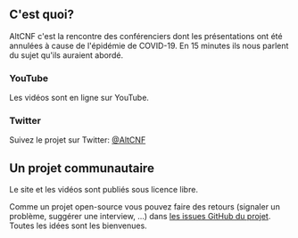 ## C'est quoi?

AltCNF c'est la rencontre des conférenciers dont les présentations ont été annulées à cause de l'épidémie de COVID-19.
En 15 minutes ils nous parlent du sujet qu'ils auraient abordé.

### YouTube

Les vidéos sont en ligne sur YouTube.

### Twitter

Suivez le projet sur Twitter: [@AltCNF](https://twitter.com/AltCNF)

## Un projet communautaire

Le site et les vidéos sont publiés sous licence libre.

Comme un projet open-source vous pouvez faire des retours (signaler un problème, suggérer une interview, …) dans [les issues GitHub du projet](https://github.com/DocsD/docsd.github.io/issues).
Toutes les idées sont les bienvenues.
